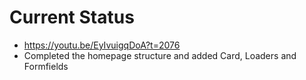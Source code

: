 # Current Status
- https://youtu.be/EyIvuigqDoA?t=2076
- Completed the homepage structure and added Card, Loaders and Formfields
